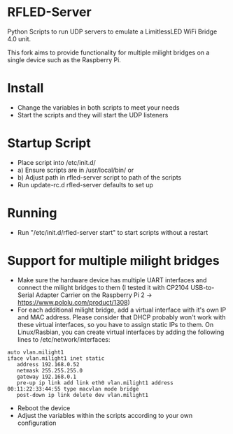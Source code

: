 RFLED-Server
============

Python Scripts to run UDP servers to emulate a LimitlessLED WiFi Bridge 4.0 unit.

This fork aims to provide functionality for multiple milight bridges on a single device such as the Raspberry Pi.

Install
=======

 * Change the variables in both scripts to meet your needs
 * Start the scripts and they will start the UDP listeners

Startup Script
==============

 * Place script into /etc/init.d/
 * a) Ensure scripts are in /usr/local/bin/ or
 * b) Adjust path in rfled-server script to path of the scripts
 * Run update-rc.d rfled-server defaults to set up
 
Running
=======

 * Run "/etc/init.d/rfled-server start" to start scripts without a restart


Support for multiple milight bridges
==============

 * Make sure the hardware device has multiple UART interfaces and connect the milight bridges to them (I tested it with CP2104 USB-to-Serial Adapter Carrier on the Raspberry Pi 2 -> https://www.pololu.com/product/1308)
 * For each additional milight bridge, add a virtual interface with it's own IP and MAC address. Please consider that DHCP probably won't work with these virtual interfaces, so you have to assign static IPs to them. On Linux/Rasbian, you can create virtual interfaces by adding the following lines to /etc/network/interfaces:
```
auto vlan.milight1
iface vlan.milight1 inet static
   address 192.168.0.52
   netmask 255.255.255.0
   gateway 192.168.0.1
   pre-up ip link add link eth0 vlan.milight1 address 00:11:22:33:44:55 type macvlan mode bridge
   post-down ip link delete dev vlan.milight1
```
 * Reboot the device
 * Adjust the variables within the scripts according to your own configuration